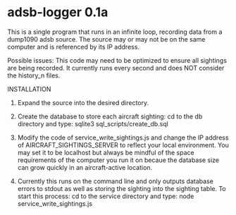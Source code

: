 # adsb-logger 0.1a

This is a single program that runs in an infinite loop, recording data from a dump1090 adsb source.  The source may or may not be on the same computer and is referenced by its IP address.

Possible issues: This code may need to be optimized to ensure all sightings are being recorded.  It currently runs every second and does NOT consider the history_n files.

INSTALLATION

1. Expand the source into the desired directory.

2. Create the database to store each aircraft sighting:
   cd to the db directory and type: 
   sqlite3 sql_scripts/create_db.sql

3. Modify the code of service_write_sightings.js and change the IP address of AIRCRAFT_SIGHTINGS_SERVER to reflect your local environment.  You may set it to be localhost but always be mindful of the space requirements of the computer you run it on becaue the database size can grow quickly in an aircraft-active location.

4. Currently this runs on the command line and only outputs database errors to stdout as well as storing the sighting into the sighting table.  To start this process:
   cd to the service directory and type:
   node service_write_sightings.js


